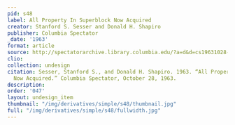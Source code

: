 ```yaml
---
pid: s48
label: All Property In Superblock Now Acquired
creator: Stanford S. Sesser and Donald H. Shapiro
publisher: Columbia Spectator
_date: '1963'
format: article
source: http://spectatorarchive.library.columbia.edu/?a=d&d=cs19631028-01.2.7&srpos=13&e=-------en-20--1--txt-txIN-%22school+of+international+affairs%22+%22new+building%22------
clio:
collection: undesign
citation: Sesser, Stanford S., and Donald H. Shapiro. 1963. “All Property In Superblock
  Now Acquired.” Columbia Spectator, October 28, 1963.
description:
order: '047'
layout: undesign_item
thumbnail: "/img/derivatives/simple/s48/thumbnail.jpg"
full: "/img/derivatives/simple/s48/fullwidth.jpg"
---
```

